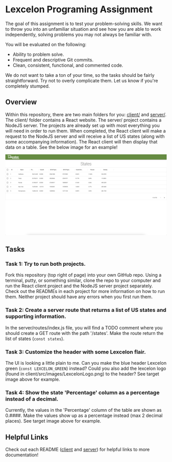 # Lexcelon Programing Assignment

The goal of this assignment is to test your problem-solving skills. We want to throw you into an unfamiliar situation and see how you are able to work independently, solving problems you may not always be familiar with.

You will be evaluated on the following:
- Ability to problem solve.
- Frequent and descriptive Git commits.
- Clean, consistent, functional, and commented code.

We do not want to take a ton of your time, so the tasks should be fairly straightforward. Try not to overly complicate them. Let us know if you're completely stumped.

## Overview

Within this repository, there are two main folders for you: [client/](client) and [server/](server). The client/ folder contains a React website. The server/ project contains a NodeJS server. The projects are already set up with most everything you will need in order to run them. When completed, the React client will make a request to the NodeJS server and will receive a list of US states (along with some accompanying information). The React client will then display that data on a table. See the below image for an example!

![UI Example](UI%20Example.png)

## Tasks

### Task 1: Try to run both projects.
Fork this repository (top right of page) into your own GitHub repo. Using a terminal, putty, or something similar, clone the repo to your computer and run the React client project and the NodeJS server project separately. Check out the READMEs in each project for more information on how to run them. Neither project should have any errors when you first run them.

### Task 2: Create a server route that returns a list of US states and supporting information.
In the server/routes/index.js file, you will find a TODO comment where you should create a GET route with the path '/states'. Make the route return the list of states (`const states`).

### Task 3: Customize the header with some Lexcelon flair.
The UI is looking a little plain to me. Can you make the blue header Lexcelon green (`const LEXCELON_GREEN`) instead? Could you also add the lexcelon logo (found in client/src/images/LexcelonLogo.png) to the header? See target image above for example.

### Task 4: Show the state 'Percentage' column as a percentage instead of a decimal.
Currently, the values in the 'Percentage' column of the table are shown as 0.####. Make the values show up as a percentage instead (max 2 decimal places). See target image above for example.

## Helpful Links
Check out each README ([client](client) and [server](server)) for helpful links to more documentation!
